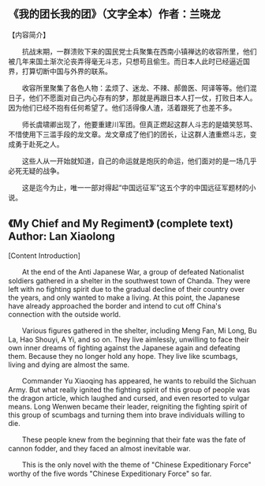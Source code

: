 ## 《我的团长我的团》（文字全本）作者：兰晓龙

【内容简介】

　　抗战末期，一群溃败下来的国民党士兵聚集在西南小镇禅达的收容所里，他们被几年来国土渐次沦丧弄得毫无斗志，只想苟且偷生。而日本人此时已经逼近国界，打算切断中国与外界的联系。
  
　　收容所里聚集了各色人物：孟烦了、迷龙、不辣、郝兽医、阿译等等。他们混日子，他们不愿面对自己内心存有的梦，那就是再跟日本人打一仗，打败日本人。因为他们已经不抱有任何希望了。他们活得像人渣，活着跟死了也差不多。
  
　　师长虞啸卿出现了，他要重建川军团。但真正燃起这群人斗志的是嬉笑怒骂、不惜使用下三滥手段的龙文章。龙文章成了他们的团长，让这群人渣重燃斗志，变成勇于赴死之人。
  
　　这些人从一开始就知道，自己的命运就是炮灰的命运，他们面对的是一场几乎必死无疑的战争。
  
　　这是迄今为止，唯一一部对得起“中国远征军”这五个字的中国远征军题材的小说。


## 《My Chief and My Regiment》 (complete text) Author: Lan Xiaolong

[Content Introduction]

　　At the end of the Anti Japanese War, a group of defeated Nationalist soldiers gathered in a shelter in the southwest town of Chanda. They were left with no fighting spirit due to the gradual decline of their country over the years, and only wanted to make a living. At this point, the Japanese have already approached the border and intend to cut off China's connection with the outside world.
  
　　Various figures gathered in the shelter, including Meng Fan, Mi Long, Bu La, Hao Shouyi, A Yi, and so on. They live aimlessly, unwilling to face their own inner dreams of fighting against the Japanese again and defeating them. Because they no longer hold any hope. They live like scumbags, living and dying are almost the same.
  
　　Commander Yu Xiaoqing has appeared, he wants to rebuild the Sichuan Army. But what really ignited the fighting spirit of this group of people was the dragon article, which laughed and cursed, and even resorted to vulgar means. Long Wenwen became their leader, reigniting the fighting spirit of this group of scumbags and turning them into brave individuals willing to die.
  
　　These people knew from the beginning that their fate was the fate of cannon fodder, and they faced an almost inevitable war.
  
　　This is the only novel with the theme of "Chinese Expeditionary Force" worthy of the five words "Chinese Expeditionary Force" so far.
  
